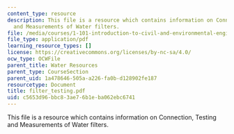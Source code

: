 ```yaml
---
content_type: resource
description: This file is a resource which contains information on Connection, Testing
  and Measurements of Water filters.
file: /media/courses/1-101-introduction-to-civil-and-environmental-engineering-design-i-fall-2006/c5653d96bbc83ae76b1eba062ebc6741_filter_testing.pdf
file_type: application/pdf
learning_resource_types: []
license: https://creativecommons.org/licenses/by-nc-sa/4.0/
ocw_type: OCWFile
parent_title: Water Resources
parent_type: CourseSection
parent_uid: 1a478646-505a-a226-fa0b-d128902fe187
resourcetype: Document
title: filter_testing.pdf
uid: c5653d96-bbc8-3ae7-6b1e-ba062ebc6741
---
```

This file is a resource which contains information on Connection, Testing and Measurements of Water filters.